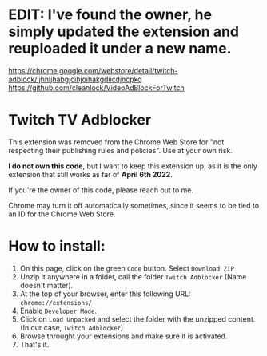 # EDIT: I've found the owner, he simply updated the extension and reuploaded it under a new name. 
https://chrome.google.com/webstore/detail/twitch-adblock/ljhnljhabgjcihjoihakgdiicdjncpkd
https://github.com/cleanlock/VideoAdBlockForTwitch
# Twitch TV Adblocker

This extension was removed from the Chrome Web Store for "not respecting their publishing rules and policies". Use at your own risk.

<b>I do not own this code</b>, but I want to keep this extension up, as it is the only extension that still works as far of <b>April 6th 2022</b>.

If you're the owner of this code, please reach out to me.

Chrome may turn it off automatically sometimes, since it seems to be tied to an ID for the Chrome Web Store.

# How to install:

1. On this page, click on the green `Code` button. Select `Download ZIP`
2. Unzip it anywhere in a folder, call the folder `Twitch Adblocker` (Name doesn't matter).
3. At the top of your browser, enter this following URL: `chrome://extensions/`
4. Enable `Developer Mode`.
5. Click on `Load Unpacked` and select the folder with the unzipped content. (In our case, `Twitch Adblocker`)
6. Browse throught your extensions and make sure it is activated.
7. That's it.
